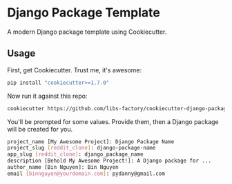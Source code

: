 # Django Package Template

A modern Django package template using Cookiecutter.

## Usage

First, get Cookiecutter. Trust me, it's awesome:

```bash
pip install "cookiecutter>=1.7.0"
```

Now run it against this repo:

```bash
cookiecutter https://github.com/libs-factory/cookiecutter-django-package
```

You'll be prompted for some values. Provide them, then a Django package will be created for you.

```bash
project_name [My Awesome Project]: Django Package Name
project_slug [reddit_clone]: django-package-name
app_slug [reddit_clone]: django_package_name
description [Behold My Awesome Project!]: A Django package for ...
author_name [Bin Nguyen]: Bin Nguyen
email [binnguyen@yourdomain.com]: pydanny@gmail.com
```
